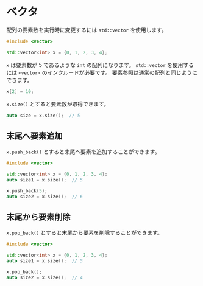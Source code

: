 # ベクタ

配列の要素数を実行時に変更するには `std::vector` を使用します。

```cpp
#include <vector>

std::vector<int> x = {0, 1, 2, 3, 4};
```

`x` は要素数が 5 であるような `int` の配列になります。
`std::vector` を使用するには `<vector>` のインクルードが必要です。
要素参照は通常の配列と同じようにできます。

```cpp
x[2] = 10;
```

`x.size()` とすると要素数が取得できます。

```cpp
auto size = x.size();  // 5
```

## 末尾へ要素追加

`x.push_back()` とすると末尾へ要素を追加することができます。

```cpp
#include <vector>

std::vector<int> x = {0, 1, 2, 3, 4};
auto size1 = x.size();  // 5

x.push_back(5);
auto size2 = x.size();  // 6
```

## 末尾から要素削除

`x.pop_back()` とすると末尾から要素を削除することができます。

```cpp
#include <vector>

std::vector<int> x = {0, 1, 2, 3, 4};
auto size1 = x.size();  // 5

x.pop_back();
auto size2 = x.size();  // 4
```
